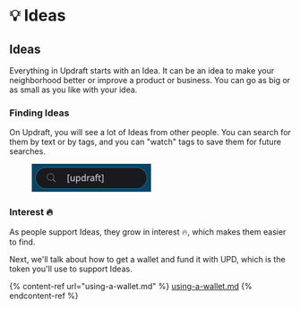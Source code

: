 # 💡 Ideas

## Ideas

Everything in Updraft starts with an Idea. It can be an idea to make your neighborhood better or improve a product or business. You can go as big or as small as you like with your idea.&#x20;

### Finding Ideas

On Updraft, you will see a lot of Ideas from other people. You can search for them by text or by tags, and you can "watch" tags to save them for future searches.

<figure><img src=".gitbook/assets/search-bar.png" alt=""><figcaption></figcaption></figure>

### Interest 🔥

As people support Ideas, they grow in interest 🔥, which makes them easier to find.

Next, we'll talk about how to get a wallet and fund it with UPD, which is the token you'll use to support Ideas.

{% content-ref url="using-a-wallet.md" %}
[using-a-wallet.md](using-a-wallet.md)
{% endcontent-ref %}
